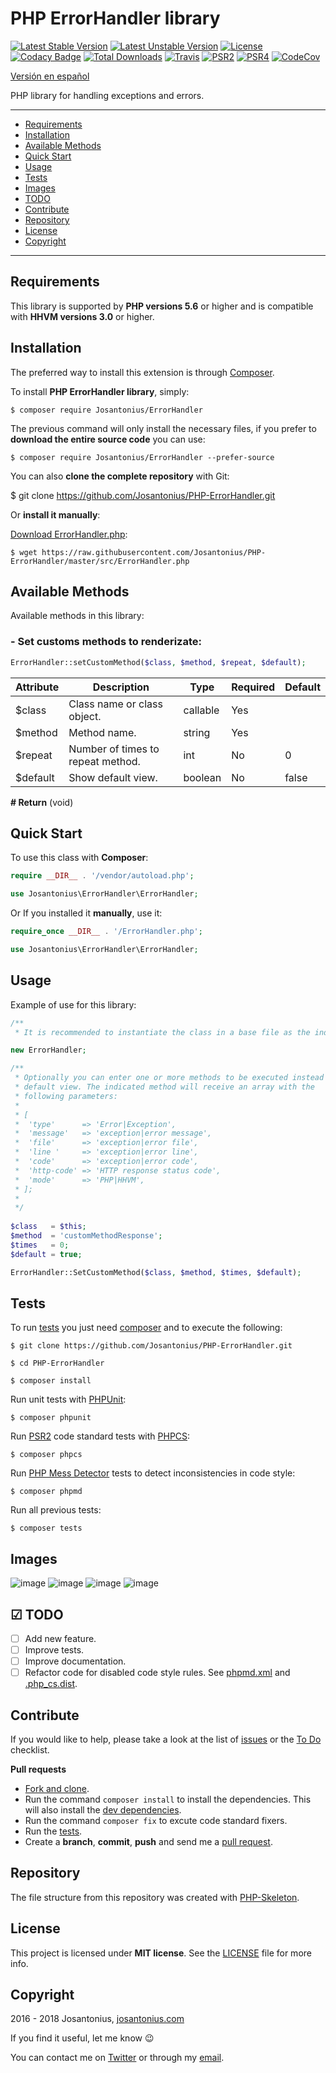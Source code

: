 # PHP ErrorHandler library

[![Latest Stable Version](https://poser.pugx.org/josantonius/ErrorHandler/v/stable)](https://packagist.org/packages/josantonius/ErrorHandler) [![Latest Unstable Version](https://poser.pugx.org/josantonius/ErrorHandler/v/unstable)](https://packagist.org/packages/josantonius/ErrorHandler) [![License](https://poser.pugx.org/josantonius/ErrorHandler/license)](LICENSE) [![Codacy Badge](https://api.codacy.com/project/badge/Grade/fe730d61628249d280ecfb380a1ee3b8)](https://www.codacy.com/app/Josantonius/PHP-ErrorHandler?utm_source=github.com&amp;utm_medium=referral&amp;utm_content=Josantonius/PHP-ErrorHandler&amp;utm_campaign=Badge_Grade) [![Total Downloads](https://poser.pugx.org/josantonius/ErrorHandler/downloads)](https://packagist.org/packages/josantonius/ErrorHandler) [![Travis](https://travis-ci.org/Josantonius/PHP-ErrorHandler.svg)](https://travis-ci.org/Josantonius/PHP-ErrorHandler) [![PSR2](https://img.shields.io/badge/PSR-2-1abc9c.svg)](http://www.php-fig.org/psr/psr-2/) [![PSR4](https://img.shields.io/badge/PSR-4-9b59b6.svg)](http://www.php-fig.org/psr/psr-4/) [![CodeCov](https://codecov.io/gh/Josantonius/PHP-ErrorHandler/branch/master/graph/badge.svg)](https://codecov.io/gh/Josantonius/PHP-ErrorHandler)

[Versión en español](README-ES.md)

PHP library for handling exceptions and errors.

---

- [Requirements](#requirements)
- [Installation](#installation)
- [Available Methods](#available-methods)
- [Quick Start](#quick-start)
- [Usage](#usage)
- [Tests](#tests)
- [Images](#images)
- [TODO](#-todo)
- [Contribute](#contribute)
- [Repository](#repository)
- [License](#license)
- [Copyright](#copyright)

---

## Requirements

This library is supported by **PHP versions 5.6** or higher and is compatible with **HHVM versions 3.0** or higher.

## Installation

The preferred way to install this extension is through [Composer](http://getcomposer.org/download/).

To install **PHP ErrorHandler library**, simply:

    $ composer require Josantonius/ErrorHandler

The previous command will only install the necessary files, if you prefer to **download the entire source code** you can use:

    $ composer require Josantonius/ErrorHandler --prefer-source

You can also **clone the complete repository** with Git:

  $ git clone https://github.com/Josantonius/PHP-ErrorHandler.git

Or **install it manually**:

[Download ErrorHandler.php](https://raw.githubusercontent.com/Josantonius/PHP-ErrorHandler/master/src/ErrorHandler.php):

    $ wget https://raw.githubusercontent.com/Josantonius/PHP-ErrorHandler/master/src/ErrorHandler.php

## Available Methods

Available methods in this library:

### - Set customs methods to renderizate:

```php
ErrorHandler::setCustomMethod($class, $method, $repeat, $default);
```

| Attribute | Description | Type | Required | Default
| --- | --- | --- | --- | --- |
| $class | Class name or class object. | callable | Yes | |
| $method | Method name. | string| Yes | |
| $repeat | Number of times to repeat method. | int | No | 0 |
| $default | Show default view. | boolean | No | false |

**# Return** (void)

## Quick Start

To use this class with **Composer**:

```php
require __DIR__ . '/vendor/autoload.php';

use Josantonius\ErrorHandler\ErrorHandler;
```

Or If you installed it **manually**, use it:

```php
require_once __DIR__ . '/ErrorHandler.php';

use Josantonius\ErrorHandler\ErrorHandler;
```

## Usage

Example of use for this library:

```php
/** 
 * It is recommended to instantiate the class in a base file as the index.php */

new ErrorHandler;

/**
 * Optionally you can enter one or more methods to be executed instead the 
 * default view. The indicated method will receive an array with the
 * following parameters:
 *
 * [
 *  'type'      => 'Error|Exception',
 *  'message'   => 'exception|error message',
 *  'file'      => 'exception|error file',
 *  'line '     => 'exception|error line',
 *  'code'      => 'exception|error code',
 *  'http-code' => 'HTTP response status code',
 *  'mode'      => 'PHP|HHVM',
 * ];
 * 
 */
 
$class   = $this;
$method  = 'customMethodResponse';
$times   = 0;
$default = true;

ErrorHandler::SetCustomMethod($class, $method, $times, $default);
```

## Tests 

To run [tests](tests) you just need [composer](http://getcomposer.org/download/) and to execute the following:

    $ git clone https://github.com/Josantonius/PHP-ErrorHandler.git
    
    $ cd PHP-ErrorHandler

    $ composer install

Run unit tests with [PHPUnit](https://phpunit.de/):

    $ composer phpunit

Run [PSR2](http://www.php-fig.org/psr/psr-2/) code standard tests with [PHPCS](https://github.com/squizlabs/PHP_CodeSniffer):

    $ composer phpcs

Run [PHP Mess Detector](https://phpmd.org/) tests to detect inconsistencies in code style:

    $ composer phpmd

Run all previous tests:

    $ composer tests

## Images

![image](resources/images/exception.png)
![image](resources/images/error.png)
![image](resources/images/notice.png)
![image](resources/images/warning.png)

## ☑ TODO

- [ ] Add new feature.
- [ ] Improve tests.
- [ ] Improve documentation.
- [ ] Refactor code for disabled code style rules. See [phpmd.xml](phpmd.xml) and [.php_cs.dist](.php_cs.dist).

## Contribute

If you would like to help, please take a look at the list of
[issues](https://github.com/Josantonius/PHP-ErrorHandler/issues) or the [To Do](#-todo) checklist.

**Pull requests**

* [Fork and clone](https://help.github.com/articles/fork-a-repo).
* Run the command `composer install` to install the dependencies.
  This will also install the [dev dependencies](https://getcomposer.org/doc/03-cli.md#install).
* Run the command `composer fix` to excute code standard fixers.
* Run the [tests](#tests).
* Create a **branch**, **commit**, **push** and send me a
  [pull request](https://help.github.com/articles/using-pull-requests).

## Repository

The file structure from this repository was created with [PHP-Skeleton](https://github.com/Josantonius/PHP-Skeleton).

## License

This project is licensed under **MIT license**. See the [LICENSE](LICENSE) file for more info.

## Copyright

2016 - 2018 Josantonius, [josantonius.com](https://josantonius.com/)

If you find it useful, let me know :wink:

You can contact me on [Twitter](https://twitter.com/Josantonius) or through my [email](mailto:hello@josantonius.com).
